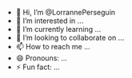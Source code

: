 - 👋 Hi, I’m @LorrannePerseguin
- 👀 I’m interested in ...
- 🌱 I’m currently learning ...
- 💞️ I’m looking to collaborate on ...
- 📫 How to reach me ...
- 😄 Pronouns: ...
- ⚡ Fun fact: ...

<!---
LorrannePerseguin/LorrannePerseguin is a ✨ special ✨ repository because its `README.md` (this file) appears on your GitHub profile.
You can click the Preview link to take a look at your changes.
--->
